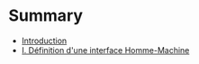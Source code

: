 # Summary

* [Introduction](README.md)
* [I. Définition d'une interface Homme-Machine](chapter-1/README.md)

